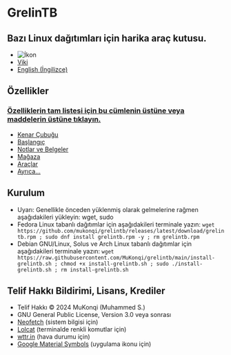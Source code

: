 # GrelinTB
## Bazı Linux dağıtımları için harika araç kutusu.
- ![İkon](https://github.com/mukonqi/grelintb/blob/main/app/icon.png?raw=true)
- [Viki](https://github.com/MuKonqi/grelintb/wiki)
- [English (İngilizce)](https://github.com/MuKonqi/grelintb/blob/main/README.md)
## Özellikler
### [Özelliklerin tam listesi için bu cümlenin üstüne veya maddelerin üstüne tıklayın.](https://github.com/MuKonqi/grelintb/wiki/TR:-%C3%96zellikler)
- [Kenar Çubuğu](https://github.com/MuKonqi/grelintb/wiki/TR:-%C3%96zellikler#kenar-%C3%A7ubu%C4%9Fu)
- [Başlangıç](https://github.com/MuKonqi/grelintb/wiki/TR:-%C3%96zellikler#ba%C5%9Flang%C4%B1%C3%A7)
- [Notlar ve Belgeler](https://github.com/MuKonqi/grelintb/wiki/TR:-%C3%96zellikler#notlar-ve-belgeler)
- [Mağaza](https://github.com/MuKonqi/grelintb/wiki/TR:-%C3%96zellikler#ma%C4%9Faza)
- [Araçlar](https://github.com/MuKonqi/grelintb/wiki/TR:-%C3%96zellikler#ara%C3%A7lar)
- [Ayrıca...](https://github.com/MuKonqi/grelintb/wiki/TR:-%C3%96zellikler#ayr%C4%B1ca)
## Kurulum
- Uyarı: Genellikle önceden yüklenmiş olarak gelmelerine rağmen aşağıdakileri yükleyin: wget, sudo
- Fedora Linux tabanlı dağıtımlar için aşağıdakileri terminale yazın: ``wget https://github.com/mukonqi/grelintb/releases/latest/download/grelintb.rpm ; sudo dnf install grelintb.rpm -y ; rm grelintb.rpm``
- Debian GNU/Linux, Solus ve Arch Linux tabanlı dağıtımlar için aşağıdakileri terminale yazın: 
``wget https://raw.githubusercontent.com/MuKonqi/grelintb/main/install-grelintb.sh ; chmod +x install-grelintb.sh ; sudo ./install-grelintb.sh ; rm install-grelintb.sh``
## Telif Hakkı Bildirimi, Lisans, Krediler
- Telif Hakkı &copy; 2024 MuKonqi (Muhammed S.)
- GNU General Public License, Version 3.0 veya sonrası
- [Neofetch](https://github.com/dylanaraps/neofetch) (sistem bilgisi için)
- [Lolcat](https://github.com/busyloop/lolcat) (terminalde renkli komutlar için)
- [wttr.in](https://github.com/chubin/wttr.in) (hava durumu için)
- [Google Material Symbols](https://fonts.google.com/icons?selected=Material%20Symbols%20Outlined%3Aconstruction%3AFILL%400%3Bwght%40700%3BGRAD%40200%3Bopsz%4048) (uygulama ikonu için)